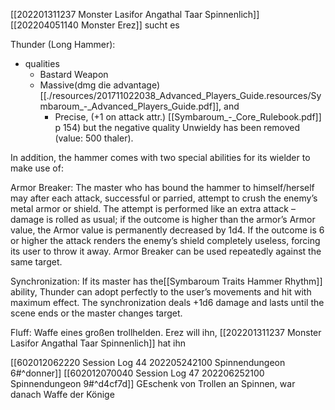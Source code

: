 [[202201311237 Monster Lasifor Angathal Taar Spinnenlich]]
[[202204051140 Monster Erez]] sucht es

Thunder (Long Hammer): 
- qualities 
	- Bastard Weapon
	- Massive(dmg die advantage) [[./resources/201711022038_Advanced_Players_Guide.resources/Symbaroum_-_Advanced_Players_Guide.pdf]], and
		- Precise, (+1 on attack attr.) [[Symbaroum_-_Core_Rulebook.pdf]] p 154) but the negative quality Unwieldy has been removed (value: 500 thaler). 

In addition, the hammer comes with two special abilities for its wielder to make use of:  

Armor Breaker: The master who has bound the hammer to himself/herself may after each attack, successful or parried, attempt to crush the enemy’s metal armor or shield. The attempt is performed like an extra attack – damage is rolled as usual; if the outcome is higher than the armor’s Armor value, the Armor value is permanently decreased by 1d4. If the outcome is 6 or higher the attack renders the enemy’s shield completely useless, forcing its user to throw it away. Armor Breaker can be used repeatedly against the same target.  

Synchronization: If its master has the[[Symbaroum Traits Hammer Rhythm]] ability, Thunder can adopt perfectly to the user’s movements and hit with maximum effect. The synchronization deals +1d6 damage and lasts until the scene ends or the master changes target.

Fluff: 
Waffe eines großen trollhelden. Erez will ihn, [[202201311237 Monster Lasifor Angathal Taar Spinnenlich]] hat ihn

[[602012062220 Session Log 44 202205242100 Spinnendungeon 6#^donner]]
[[602012070040 Session Log 47 202206252100 Spinnendungeon 9#^d4cf7d]] GEschenk von Trollen an Spinnen, war danach Waffe der Könige